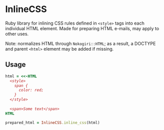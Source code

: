 # InlineCSS

Ruby library for inlining CSS rules defined in `<style>` tags into each
individual HTML element. Made for preparing HTML e-mails, may apply to other
uses.

Note: normalizes HTML through `Nokogiri::HTML`; as a result, a DOCTYPE and
parent `<html>` element may be added if missing.

## Usage

```ruby
html = <<-HTML
  <style>
    span {
      color: red;
    }
  </style>
  
  <span>Some text</span>
HTML

prepared_html = InlineCSS.inline_css(html)
```
